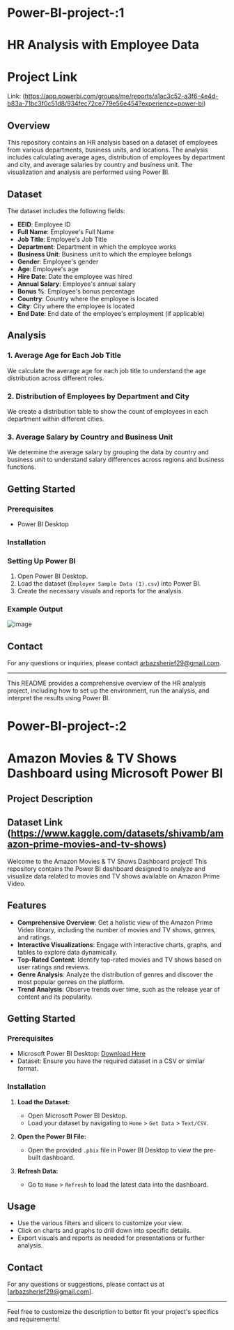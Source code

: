 # Power-BI-project-:1
# HR Analysis with Employee Data

# Project Link

Link: (https://app.powerbi.com/groups/me/reports/a1ac3c52-a3f6-4e4d-b83a-71bc3f0c51d8/934fec72ce779e56e454?experience=power-bi)

## Overview

This repository contains an HR analysis based on a dataset of employees from various departments, business units, and locations. The analysis includes calculating average ages, distribution of employees by department and city, and average salaries by country and business unit. The visualization and analysis are performed using Power BI.

## Dataset

The dataset includes the following fields:

- **EEID**: Employee ID
- **Full Name**: Employee's Full Name
- **Job Title**: Employee's Job Title
- **Department**: Department in which the employee works
- **Business Unit**: Business unit to which the employee belongs
- **Gender**: Employee's gender
- **Age**: Employee's age
- **Hire Date**: Date the employee was hired
- **Annual Salary**: Employee's annual salary
- **Bonus %**: Employee's bonus percentage
- **Country**: Country where the employee is located
- **City**: City where the employee is located
- **End Date**: End date of the employee's employment (if applicable)

## Analysis

### 1. Average Age for Each Job Title

We calculate the average age for each job title to understand the age distribution across different roles.

### 2. Distribution of Employees by Department and City

We create a distribution table to show the count of employees in each department within different cities.

### 3. Average Salary by Country and Business Unit

We determine the average salary by grouping the data by country and business unit to understand salary differences across regions and business functions.

## Getting Started

### Prerequisites

- Power BI Desktop

### Installation

### Setting Up Power BI

1. Open Power BI Desktop.
2. Load the dataset (`Employee Sample Data (1).csv`) into Power BI.
3. Create the necessary visuals and reports for the analysis.

### Example Output

![image](https://github.com/arbazsherief/Power-BI-projects/assets/113408671/6a50968a-fc4a-4f96-8494-2fd91f2cb65d)


## Contact

For any questions or inquiries, please contact [arbazsherief29@gmail.com](mailto:your-email@example.com).

---

This README provides a comprehensive overview of the HR analysis project, including how to set up the environment, run the analysis, and interpret the results using Power BI.

# Power-BI-project-:2

# Amazon Movies & TV Shows Dashboard using Microsoft Power BI

## Project Description

## Dataset Link (https://www.kaggle.com/datasets/shivamb/amazon-prime-movies-and-tv-shows)

Welcome to the Amazon Movies & TV Shows Dashboard project! This repository contains the Power BI dashboard designed to analyze and visualize data related to movies and TV shows available on Amazon Prime Video.

## Features

- **Comprehensive Overview**: Get a holistic view of the Amazon Prime Video library, including the number of movies and TV shows, genres, and ratings.
- **Interactive Visualizations**: Engage with interactive charts, graphs, and tables to explore data dynamically.
- **Top-Rated Content**: Identify top-rated movies and TV shows based on user ratings and reviews.
- **Genre Analysis**: Analyze the distribution of genres and discover the most popular genres on the platform.
- **Trend Analysis**: Observe trends over time, such as the release year of content and its popularity.

## Getting Started

### Prerequisites

- Microsoft Power BI Desktop: [Download Here](https://powerbi.microsoft.com/desktop/)
- Dataset: Ensure you have the required dataset in a CSV or similar format.

### Installation

1. **Load the Dataset:**
    - Open Microsoft Power BI Desktop.
    - Load your dataset by navigating to `Home` > `Get Data` > `Text/CSV`.

2. **Open the Power BI File:**
    - Open the provided `.pbix` file in Power BI Desktop to view the pre-built dashboard.

3. **Refresh Data:**
    - Go to `Home` > `Refresh` to load the latest data into the dashboard.

## Usage

- Use the various filters and slicers to customize your view.
- Click on charts and graphs to drill down into specific details.
- Export visuals and reports as needed for presentations or further analysis.

## Contact

For any questions or suggestions, please contact us at [arbazsherief29@gmail.com].

---

Feel free to customize the description to better fit your project's specifics and requirements!

